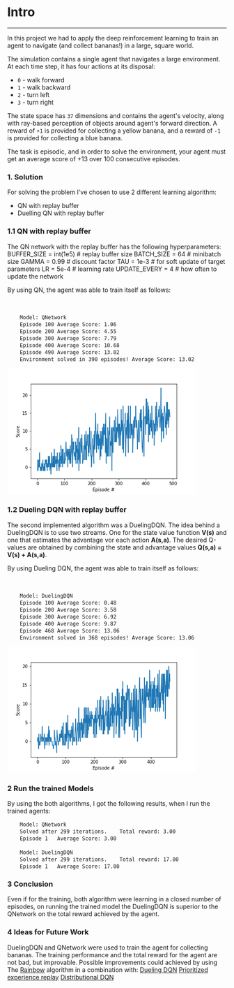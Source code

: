

# Intro

---

In this project we had to apply the deep reinforcement learning to train an agent to navigate (and collect bananas!) in a large, square world.

The simulation contains a single agent that navigates a large environment.  At each time step, it has four actions at its disposal:
- `0` - walk forward
- `1` - walk backward
- `2` - turn left
- `3` - turn right

The state space has `37` dimensions and contains the agent's velocity, along with ray-based perception of objects around agent's forward direction.  A reward of `+1` is provided for collecting a yellow banana, and a reward of `-1` is provided for collecting a blue banana.

The task is episodic, and in order to solve the environment, your agent must get an average score of +13 over 100 consecutive episodes.


### 1. Solution
For solving the problem I've chosen to use 2 different learning algorithm:
- QN with replay buffer
- Duelling QN with replay buffer

### 1.1 QN  with replay buffer

The QN network with the replay buffer has the following hyperparameters:
BUFFER_SIZE = int(1e5)  # replay buffer size
BATCH_SIZE = 64         # minibatch size
GAMMA = 0.99            # discount factor
TAU = 1e-3              # for soft update of target parameters
LR = 5e-4               # learning rate
UPDATE_EVERY = 4        # how often to update the network

By using QN, the agent was able to train itself as follows:
```


    Model: QNetwork
    Episode 100	Average Score: 1.06
    Episode 200	Average Score: 4.55
    Episode 300	Average Score: 7.79
    Episode 400	Average Score: 10.68
    Episode 490	Average Score: 13.02
    Environment solved in 390 episodes!	Average Score: 13.02

```

![png](scores_plot_QNetwork.png)


### 1.2 Dueling DQN  with replay buffer
The second implemented algorithm was a DuelingDQN.
The idea behind a DuelingDQN is to use two streams. One for the state value function **V(s)** and one that estimates the
advantage vor each action **A(s,a)**. The desired Q-values are obtained by combining the state and
advantage values **Q(s,a) = V(s) + A(s,a)**.

By using Dueling DQN, the agent was able to train itself as follows:


```


    Model: DuelingDQN
    Episode 100	Average Score: 0.48
    Episode 200	Average Score: 3.58
    Episode 300	Average Score: 6.92
    Episode 400	Average Score: 9.87
    Episode 468	Average Score: 13.06
    Environment solved in 368 episodes!	Average Score: 13.06

```

![png](scores_plot_DuelingDQN.png)


### 2 Run the trained Models

By using the both algorithms, I got the following results, when I run the trained agents:

```
    Model: QNetwork
    Solved after 299 iterations. 	Total reward: 3.00
    Episode 1	Average Score: 3.00

    Model: DuelingDQN
    Solved after 299 iterations. 	Total reward: 17.00
    Episode 1	Average Score: 17.00
```

### 3 Conclusion
Even if for the training, both algorithm were learning  in a closed number of episodes, on running the trained model
the DuelingDQN is superior to the QNetwork on the total reward achieved by the agent.

### 4 Ideas for Future Work

DuelingDQN and QNetwork were used to train the agent for collecting bananas. The training performance and the total reward for the agent are not bad, but improvable.
Possible improvements could achieved by using The [Rainbow](https://arxiv.org/abs/1710.02298) algorithm in a combination with:
[Dueling DQN](https://arxiv.org/abs/1511.06581)
[Prioritized experience replay](https://arxiv.org/abs/1511.05952)
[Distributional DQN](https://arxiv.org/abs/1710.10044)
